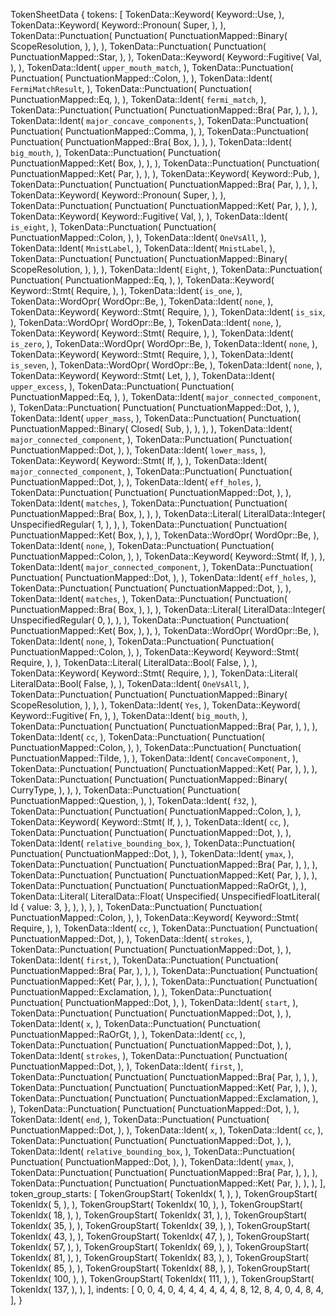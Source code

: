 TokenSheetData {
    tokens: [
        TokenData::Keyword(
            Keyword::Use,
        ),
        TokenData::Keyword(
            Keyword::Pronoun(
                Super,
            ),
        ),
        TokenData::Punctuation(
            Punctuation(
                PunctuationMapped::Binary(
                    ScopeResolution,
                ),
            ),
        ),
        TokenData::Punctuation(
            Punctuation(
                PunctuationMapped::Star,
            ),
        ),
        TokenData::Keyword(
            Keyword::Fugitive(
                Val,
            ),
        ),
        TokenData::Ident(
            `upper_mouth_match`,
        ),
        TokenData::Punctuation(
            Punctuation(
                PunctuationMapped::Colon,
            ),
        ),
        TokenData::Ident(
            `FermiMatchResult`,
        ),
        TokenData::Punctuation(
            Punctuation(
                PunctuationMapped::Eq,
            ),
        ),
        TokenData::Ident(
            `fermi_match`,
        ),
        TokenData::Punctuation(
            Punctuation(
                PunctuationMapped::Bra(
                    Par,
                ),
            ),
        ),
        TokenData::Ident(
            `major_concave_components`,
        ),
        TokenData::Punctuation(
            Punctuation(
                PunctuationMapped::Comma,
            ),
        ),
        TokenData::Punctuation(
            Punctuation(
                PunctuationMapped::Bra(
                    Box,
                ),
            ),
        ),
        TokenData::Ident(
            `big_mouth`,
        ),
        TokenData::Punctuation(
            Punctuation(
                PunctuationMapped::Ket(
                    Box,
                ),
            ),
        ),
        TokenData::Punctuation(
            Punctuation(
                PunctuationMapped::Ket(
                    Par,
                ),
            ),
        ),
        TokenData::Keyword(
            Keyword::Pub,
        ),
        TokenData::Punctuation(
            Punctuation(
                PunctuationMapped::Bra(
                    Par,
                ),
            ),
        ),
        TokenData::Keyword(
            Keyword::Pronoun(
                Super,
            ),
        ),
        TokenData::Punctuation(
            Punctuation(
                PunctuationMapped::Ket(
                    Par,
                ),
            ),
        ),
        TokenData::Keyword(
            Keyword::Fugitive(
                Val,
            ),
        ),
        TokenData::Ident(
            `is_eight`,
        ),
        TokenData::Punctuation(
            Punctuation(
                PunctuationMapped::Colon,
            ),
        ),
        TokenData::Ident(
            `OneVsAll`,
        ),
        TokenData::Ident(
            `MnistLabel`,
        ),
        TokenData::Ident(
            `MnistLabel`,
        ),
        TokenData::Punctuation(
            Punctuation(
                PunctuationMapped::Binary(
                    ScopeResolution,
                ),
            ),
        ),
        TokenData::Ident(
            `Eight`,
        ),
        TokenData::Punctuation(
            Punctuation(
                PunctuationMapped::Eq,
            ),
        ),
        TokenData::Keyword(
            Keyword::Stmt(
                Require,
            ),
        ),
        TokenData::Ident(
            `is_one`,
        ),
        TokenData::WordOpr(
            WordOpr::Be,
        ),
        TokenData::Ident(
            `none`,
        ),
        TokenData::Keyword(
            Keyword::Stmt(
                Require,
            ),
        ),
        TokenData::Ident(
            `is_six`,
        ),
        TokenData::WordOpr(
            WordOpr::Be,
        ),
        TokenData::Ident(
            `none`,
        ),
        TokenData::Keyword(
            Keyword::Stmt(
                Require,
            ),
        ),
        TokenData::Ident(
            `is_zero`,
        ),
        TokenData::WordOpr(
            WordOpr::Be,
        ),
        TokenData::Ident(
            `none`,
        ),
        TokenData::Keyword(
            Keyword::Stmt(
                Require,
            ),
        ),
        TokenData::Ident(
            `is_seven`,
        ),
        TokenData::WordOpr(
            WordOpr::Be,
        ),
        TokenData::Ident(
            `none`,
        ),
        TokenData::Keyword(
            Keyword::Stmt(
                Let,
            ),
        ),
        TokenData::Ident(
            `upper_excess`,
        ),
        TokenData::Punctuation(
            Punctuation(
                PunctuationMapped::Eq,
            ),
        ),
        TokenData::Ident(
            `major_connected_component`,
        ),
        TokenData::Punctuation(
            Punctuation(
                PunctuationMapped::Dot,
            ),
        ),
        TokenData::Ident(
            `upper_mass`,
        ),
        TokenData::Punctuation(
            Punctuation(
                PunctuationMapped::Binary(
                    Closed(
                        Sub,
                    ),
                ),
            ),
        ),
        TokenData::Ident(
            `major_connected_component`,
        ),
        TokenData::Punctuation(
            Punctuation(
                PunctuationMapped::Dot,
            ),
        ),
        TokenData::Ident(
            `lower_mass`,
        ),
        TokenData::Keyword(
            Keyword::Stmt(
                If,
            ),
        ),
        TokenData::Ident(
            `major_connected_component`,
        ),
        TokenData::Punctuation(
            Punctuation(
                PunctuationMapped::Dot,
            ),
        ),
        TokenData::Ident(
            `eff_holes`,
        ),
        TokenData::Punctuation(
            Punctuation(
                PunctuationMapped::Dot,
            ),
        ),
        TokenData::Ident(
            `matches`,
        ),
        TokenData::Punctuation(
            Punctuation(
                PunctuationMapped::Bra(
                    Box,
                ),
            ),
        ),
        TokenData::Literal(
            LiteralData::Integer(
                UnspecifiedRegular(
                    1,
                ),
            ),
        ),
        TokenData::Punctuation(
            Punctuation(
                PunctuationMapped::Ket(
                    Box,
                ),
            ),
        ),
        TokenData::WordOpr(
            WordOpr::Be,
        ),
        TokenData::Ident(
            `none`,
        ),
        TokenData::Punctuation(
            Punctuation(
                PunctuationMapped::Colon,
            ),
        ),
        TokenData::Keyword(
            Keyword::Stmt(
                If,
            ),
        ),
        TokenData::Ident(
            `major_connected_component`,
        ),
        TokenData::Punctuation(
            Punctuation(
                PunctuationMapped::Dot,
            ),
        ),
        TokenData::Ident(
            `eff_holes`,
        ),
        TokenData::Punctuation(
            Punctuation(
                PunctuationMapped::Dot,
            ),
        ),
        TokenData::Ident(
            `matches`,
        ),
        TokenData::Punctuation(
            Punctuation(
                PunctuationMapped::Bra(
                    Box,
                ),
            ),
        ),
        TokenData::Literal(
            LiteralData::Integer(
                UnspecifiedRegular(
                    0,
                ),
            ),
        ),
        TokenData::Punctuation(
            Punctuation(
                PunctuationMapped::Ket(
                    Box,
                ),
            ),
        ),
        TokenData::WordOpr(
            WordOpr::Be,
        ),
        TokenData::Ident(
            `none`,
        ),
        TokenData::Punctuation(
            Punctuation(
                PunctuationMapped::Colon,
            ),
        ),
        TokenData::Keyword(
            Keyword::Stmt(
                Require,
            ),
        ),
        TokenData::Literal(
            LiteralData::Bool(
                False,
            ),
        ),
        TokenData::Keyword(
            Keyword::Stmt(
                Require,
            ),
        ),
        TokenData::Literal(
            LiteralData::Bool(
                False,
            ),
        ),
        TokenData::Ident(
            `OneVsAll`,
        ),
        TokenData::Punctuation(
            Punctuation(
                PunctuationMapped::Binary(
                    ScopeResolution,
                ),
            ),
        ),
        TokenData::Ident(
            `Yes`,
        ),
        TokenData::Keyword(
            Keyword::Fugitive(
                Fn,
            ),
        ),
        TokenData::Ident(
            `big_mouth`,
        ),
        TokenData::Punctuation(
            Punctuation(
                PunctuationMapped::Bra(
                    Par,
                ),
            ),
        ),
        TokenData::Ident(
            `cc`,
        ),
        TokenData::Punctuation(
            Punctuation(
                PunctuationMapped::Colon,
            ),
        ),
        TokenData::Punctuation(
            Punctuation(
                PunctuationMapped::Tilde,
            ),
        ),
        TokenData::Ident(
            `ConcaveComponent`,
        ),
        TokenData::Punctuation(
            Punctuation(
                PunctuationMapped::Ket(
                    Par,
                ),
            ),
        ),
        TokenData::Punctuation(
            Punctuation(
                PunctuationMapped::Binary(
                    CurryType,
                ),
            ),
        ),
        TokenData::Punctuation(
            Punctuation(
                PunctuationMapped::Question,
            ),
        ),
        TokenData::Ident(
            `f32`,
        ),
        TokenData::Punctuation(
            Punctuation(
                PunctuationMapped::Colon,
            ),
        ),
        TokenData::Keyword(
            Keyword::Stmt(
                If,
            ),
        ),
        TokenData::Ident(
            `cc`,
        ),
        TokenData::Punctuation(
            Punctuation(
                PunctuationMapped::Dot,
            ),
        ),
        TokenData::Ident(
            `relative_bounding_box`,
        ),
        TokenData::Punctuation(
            Punctuation(
                PunctuationMapped::Dot,
            ),
        ),
        TokenData::Ident(
            `ymax`,
        ),
        TokenData::Punctuation(
            Punctuation(
                PunctuationMapped::Bra(
                    Par,
                ),
            ),
        ),
        TokenData::Punctuation(
            Punctuation(
                PunctuationMapped::Ket(
                    Par,
                ),
            ),
        ),
        TokenData::Punctuation(
            Punctuation(
                PunctuationMapped::RaOrGt,
            ),
        ),
        TokenData::Literal(
            LiteralData::Float(
                Unspecified(
                    UnspecifiedFloatLiteral(
                        Id {
                            value: 3,
                        },
                    ),
                ),
            ),
        ),
        TokenData::Punctuation(
            Punctuation(
                PunctuationMapped::Colon,
            ),
        ),
        TokenData::Keyword(
            Keyword::Stmt(
                Require,
            ),
        ),
        TokenData::Ident(
            `cc`,
        ),
        TokenData::Punctuation(
            Punctuation(
                PunctuationMapped::Dot,
            ),
        ),
        TokenData::Ident(
            `strokes`,
        ),
        TokenData::Punctuation(
            Punctuation(
                PunctuationMapped::Dot,
            ),
        ),
        TokenData::Ident(
            `first`,
        ),
        TokenData::Punctuation(
            Punctuation(
                PunctuationMapped::Bra(
                    Par,
                ),
            ),
        ),
        TokenData::Punctuation(
            Punctuation(
                PunctuationMapped::Ket(
                    Par,
                ),
            ),
        ),
        TokenData::Punctuation(
            Punctuation(
                PunctuationMapped::Exclamation,
            ),
        ),
        TokenData::Punctuation(
            Punctuation(
                PunctuationMapped::Dot,
            ),
        ),
        TokenData::Ident(
            `start`,
        ),
        TokenData::Punctuation(
            Punctuation(
                PunctuationMapped::Dot,
            ),
        ),
        TokenData::Ident(
            `x`,
        ),
        TokenData::Punctuation(
            Punctuation(
                PunctuationMapped::RaOrGt,
            ),
        ),
        TokenData::Ident(
            `cc`,
        ),
        TokenData::Punctuation(
            Punctuation(
                PunctuationMapped::Dot,
            ),
        ),
        TokenData::Ident(
            `strokes`,
        ),
        TokenData::Punctuation(
            Punctuation(
                PunctuationMapped::Dot,
            ),
        ),
        TokenData::Ident(
            `first`,
        ),
        TokenData::Punctuation(
            Punctuation(
                PunctuationMapped::Bra(
                    Par,
                ),
            ),
        ),
        TokenData::Punctuation(
            Punctuation(
                PunctuationMapped::Ket(
                    Par,
                ),
            ),
        ),
        TokenData::Punctuation(
            Punctuation(
                PunctuationMapped::Exclamation,
            ),
        ),
        TokenData::Punctuation(
            Punctuation(
                PunctuationMapped::Dot,
            ),
        ),
        TokenData::Ident(
            `end`,
        ),
        TokenData::Punctuation(
            Punctuation(
                PunctuationMapped::Dot,
            ),
        ),
        TokenData::Ident(
            `x`,
        ),
        TokenData::Ident(
            `cc`,
        ),
        TokenData::Punctuation(
            Punctuation(
                PunctuationMapped::Dot,
            ),
        ),
        TokenData::Ident(
            `relative_bounding_box`,
        ),
        TokenData::Punctuation(
            Punctuation(
                PunctuationMapped::Dot,
            ),
        ),
        TokenData::Ident(
            `ymax`,
        ),
        TokenData::Punctuation(
            Punctuation(
                PunctuationMapped::Bra(
                    Par,
                ),
            ),
        ),
        TokenData::Punctuation(
            Punctuation(
                PunctuationMapped::Ket(
                    Par,
                ),
            ),
        ),
    ],
    token_group_starts: [
        TokenGroupStart(
            TokenIdx(
                1,
            ),
        ),
        TokenGroupStart(
            TokenIdx(
                5,
            ),
        ),
        TokenGroupStart(
            TokenIdx(
                10,
            ),
        ),
        TokenGroupStart(
            TokenIdx(
                18,
            ),
        ),
        TokenGroupStart(
            TokenIdx(
                31,
            ),
        ),
        TokenGroupStart(
            TokenIdx(
                35,
            ),
        ),
        TokenGroupStart(
            TokenIdx(
                39,
            ),
        ),
        TokenGroupStart(
            TokenIdx(
                43,
            ),
        ),
        TokenGroupStart(
            TokenIdx(
                47,
            ),
        ),
        TokenGroupStart(
            TokenIdx(
                57,
            ),
        ),
        TokenGroupStart(
            TokenIdx(
                69,
            ),
        ),
        TokenGroupStart(
            TokenIdx(
                81,
            ),
        ),
        TokenGroupStart(
            TokenIdx(
                83,
            ),
        ),
        TokenGroupStart(
            TokenIdx(
                85,
            ),
        ),
        TokenGroupStart(
            TokenIdx(
                88,
            ),
        ),
        TokenGroupStart(
            TokenIdx(
                100,
            ),
        ),
        TokenGroupStart(
            TokenIdx(
                111,
            ),
        ),
        TokenGroupStart(
            TokenIdx(
                137,
            ),
        ),
    ],
    indents: [
        0,
        0,
        4,
        0,
        4,
        4,
        4,
        4,
        4,
        4,
        8,
        12,
        8,
        4,
        0,
        4,
        8,
        4,
    ],
}